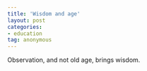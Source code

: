 ```yaml
---
title: 'Wisdom and age'
layout: post
categories:
- education
tag: anonymous
---
```


Observation, and not old age, brings wisdom.
